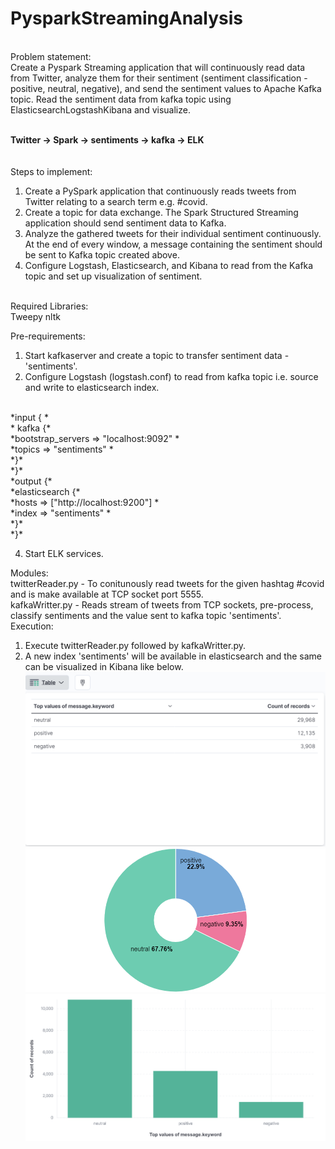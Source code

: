 # PysparkStreamingAnalysis
<br />
Problem statement:<br />
Create a Pyspark Streaming application that will continuously read data from Twitter, analyze them for their sentiment (sentiment classification - positive, neutral, negative), and send the sentiment values to Apache Kafka topic. Read the sentiment data from kafka topic using ElasticsearchLogstashKibana and visualize.
<br /><br />
    
   **Twitter -> Spark -> sentiments -> kafka -> ELK** <br />
   <br /><br />
Steps to implement: <br />
1. Create a PySpark application that continuously reads tweets from Twitter relating to a search term e.g. #covid.
2. Create a topic for data exchange. The Spark Structured Streaming application should send sentiment data to Kafka.
3. Analyze the gathered tweets for their individual sentiment continuously. At the end of every window, a message containing the sentiment
should be sent to Kafka topic created above.
4. Configure Logstash, Elasticsearch, and Kibana to read from the Kafka topic and set up visualization of sentiment.
<br />
Required Libraries: <br/>
Tweepy
nltk <br/>

Pre-requirements: <br />
1. Start kafkaserver and create a topic to transfer sentiment data - 'sentiments'.
2. Configure Logstash (logstash.conf) to read from kafka topic i.e. source and write to elasticsearch index. 
<br/>
*input { *<br/>
*  kafka {*<br/>
    *bootstrap_servers => "localhost:9092" *<br/>
    *topics => "sentiments" *<br/>
    *}*<br/>
*}*
<br />
*output {*<br/>
  *elasticsearch {*<br/>
    *hosts => ["http://localhost:9200"] *<br />
	*index => "sentiments" *<br />
  *}*<br />
*}*<br />

4. Start ELK services.

Modules: <br />
twitterReader.py - To conitunously read tweets for the given hashtag #covid and is make available at TCP socket port 5555.
<br />
kafkaWritter.py - Reads stream of tweets from TCP sockets, pre-process, classify sentiments and the value sent to kafka topic 'sentiments'.
<br />
Execution: <br/>
1. Execute twitterReader.py followed by kafkaWritter.py.
2. A new index 'sentiments' will be available in elasticsearch and the same can be visualized in Kibana like below. <br/>
![alt text](./1.png)<br/>
![alt text](./2.png)<br/>
![alt text](./3.png)


